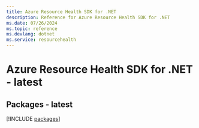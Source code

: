 ```yaml
---
title: Azure Resource Health SDK for .NET
description: Reference for Azure Resource Health SDK for .NET
ms.date: 07/26/2024
ms.topic: reference
ms.devlang: dotnet
ms.service: resourcehealth
---
```

# Azure Resource Health SDK for .NET - latest
## Packages - latest
[!INCLUDE [packages](resource-health-index.md)]